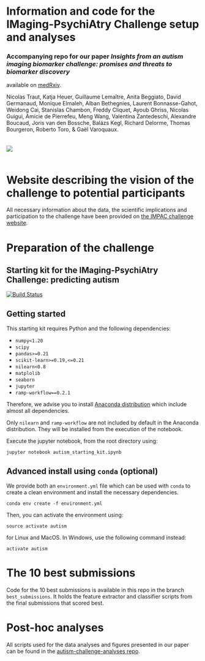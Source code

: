 # Information and code for the IMaging-PsychiAtry Challenge setup and analyses

### Accompanying repo for our paper _Insights from an autism imaging biomarker challenge: promises and threats to biomarker discovery_
available on [medRxiv](https://www.medrxiv.org/content/10.1101/2021.11.24.21266768v3).

Nicolas Traut, Katja Heuer, Guillaume Lemaître, Anita Beggiato, David Germanaud, Monique Elmaleh, Alban Bethegnies, Laurent Bonnasse-Gahot, Weidong Cai, Stanislas Chambon, Freddy Cliquet, Ayoub Ghriss, Nicolas Guigui, Amicie de Pierrefeu, Meng Wang, Valentina Zantedeschi, Alexandre Boucaud, Joris van den Bossche, Balázs Kegl, Richard Delorme, Thomas Bourgeron, Roberto Toro, & Gaël Varoquaux.
<br />
<br />
<br />
![](https://drive.google.com/uc?id=15UgK8NMCX2ZmLH-hYE4XrCk5J7NpP2Ry)
<br />
<br />

# Website describing the vision of the challenge to potential participants

All necessary information about the data, the scientific implications and participation to the challenge have been provided on [the IMPAC challenge website](https://paris-saclay-cds.github.io/autism_challenge).


# Preparation of the challenge

## Starting kit for the IMaging-PsychiAtry Challenge: predicting autism

[![Build Status](https://travis-ci.org/ramp-kits/autism.svg?branch=master)](https://travis-ci.org/ramp-kits/autism)

## Getting started

This starting kit requires Python and the following dependencies:

* `numpy<1.20`
* `scipy`
* `pandas>=0.21`
* `scikit-learn>=0.19,<=0.21`
* `nilearn<0.8`
* `matplolib`
* `seaborn`
* `jupyter`
* `ramp-workflow==0.2.1`

Therefore, we advise you to install [Anaconda
distribution](https://www.anaconda.com/download/) which include almost all
dependencies.

Only `nilearn` and `ramp-workflow` are not included by default in the Anaconda
distribution. They will be installed from the execution of the notebook.

Execute the jupyter notebook, from the root directory using:

```
jupyter notebook autism_starting_kit.ipynb
```


## Advanced install using `conda` (optional)

We provide both an `environment.yml` file which can be used with `conda` to
create a clean environment and install the necessary dependencies.

```
conda env create -f environment.yml
```

Then, you can activate the environment using:

```
source activate autism
```

for Linux and MacOS. In Windows, use the following command instead:

```
activate autism
```

# The 10 best submissions

Code for the 10 best submissions is available in this repo in the branch `best_submissions`. It holds the feature extractor and classifier scripts from the final submissions that scored best.


# Post-hoc analyses

All scripts used for the data analyses and figures presented in our paper can be found in the [autism-challenge-analyses repo](https://github.com/neuroanatomy/autism-challenge-analyses).


